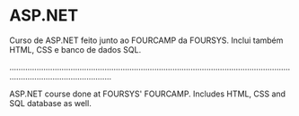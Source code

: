 # ASP.NET

Curso de ASP.NET feito junto ao FOURCAMP da FOURSYS. Inclui também HTML, CSS e banco de dados SQL.

.........................................................................................................................................................................

ASP.NET course done at FOURSYS' FOURCAMP. Includes HTML, CSS and SQL database as well.
